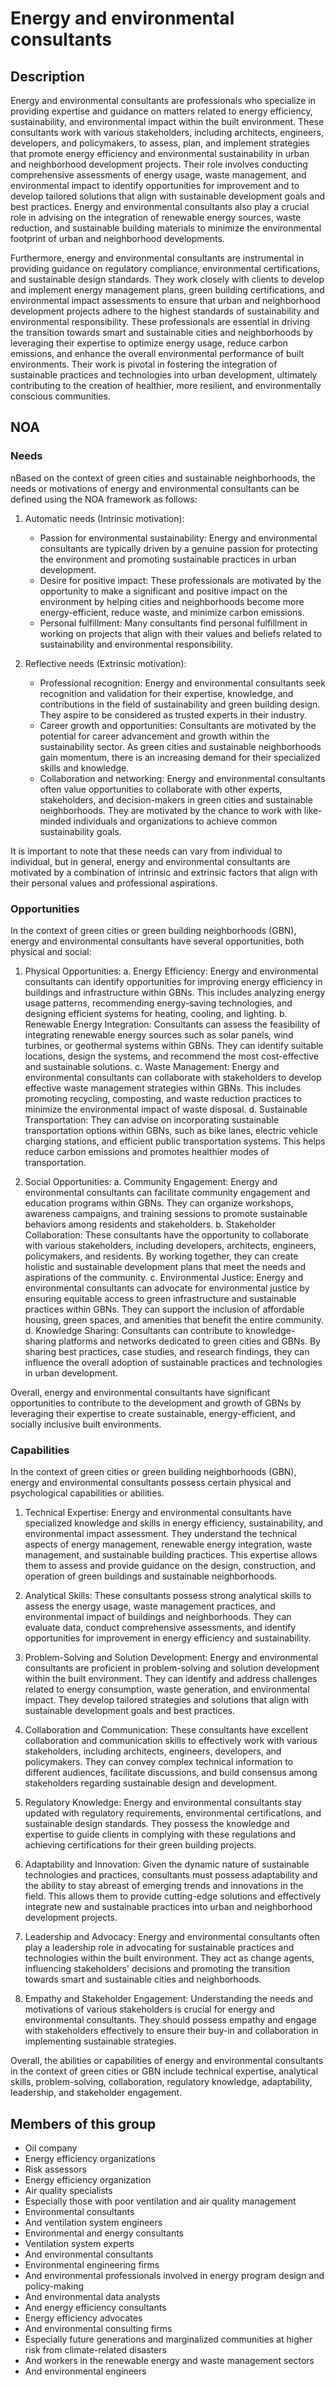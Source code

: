 # Energy and environmental consultants

## Description

Energy and environmental consultants are professionals who specialize in providing expertise and guidance on matters related to energy efficiency, sustainability, and environmental impact within the built environment. These consultants work with various stakeholders, including architects, engineers, developers, and policymakers, to assess, plan, and implement strategies that promote energy efficiency and environmental sustainability in urban and neighborhood development projects. Their role involves conducting comprehensive assessments of energy usage, waste management, and environmental impact to identify opportunities for improvement and to develop tailored solutions that align with sustainable development goals and best practices. Energy and environmental consultants also play a crucial role in advising on the integration of renewable energy sources, waste reduction, and sustainable building materials to minimize the environmental footprint of urban and neighborhood developments.

Furthermore, energy and environmental consultants are instrumental in providing guidance on regulatory compliance, environmental certifications, and sustainable design standards. They work closely with clients to develop and implement energy management plans, green building certifications, and environmental impact assessments to ensure that urban and neighborhood development projects adhere to the highest standards of sustainability and environmental responsibility. These professionals are essential in driving the transition towards smart and sustainable cities and neighborhoods by leveraging their expertise to optimize energy usage, reduce carbon emissions, and enhance the overall environmental performance of built environments. Their work is pivotal in fostering the integration of sustainable practices and technologies into urban development, ultimately contributing to the creation of healthier, more resilient, and environmentally conscious communities.

## NOA

### Needs

nBased on the context of green cities and sustainable neighborhoods, the needs or motivations of energy and environmental consultants can be defined using the NOA framework as follows:

1. Automatic needs (Intrinsic motivation):
   - Passion for environmental sustainability: Energy and environmental consultants are typically driven by a genuine passion for protecting the environment and promoting sustainable practices in urban development.
   - Desire for positive impact: These professionals are motivated by the opportunity to make a significant and positive impact on the environment by helping cities and neighborhoods become more energy-efficient, reduce waste, and minimize carbon emissions.
   - Personal fulfillment: Many consultants find personal fulfillment in working on projects that align with their values and beliefs related to sustainability and environmental responsibility.

2. Reflective needs (Extrinsic motivation):
   - Professional recognition: Energy and environmental consultants seek recognition and validation for their expertise, knowledge, and contributions in the field of sustainability and green building design. They aspire to be considered as trusted experts in their industry.
   - Career growth and opportunities: Consultants are motivated by the potential for career advancement and growth within the sustainability sector. As green cities and sustainable neighborhoods gain momentum, there is an increasing demand for their specialized skills and knowledge.
   - Collaboration and networking: Energy and environmental consultants often value opportunities to collaborate with other experts, stakeholders, and decision-makers in green cities and sustainable neighborhoods. They are motivated by the chance to work with like-minded individuals and organizations to achieve common sustainability goals.

It is important to note that these needs can vary from individual to individual, but in general, energy and environmental consultants are motivated by a combination of intrinsic and extrinsic factors that align with their personal values and professional aspirations.

### Opportunities

In the context of green cities or green building neighborhoods (GBN), energy and environmental consultants have several opportunities, both physical and social:

1. Physical Opportunities:
   a. Energy Efficiency: Energy and environmental consultants can identify opportunities for improving energy efficiency in buildings and infrastructure within GBNs. This includes analyzing energy usage patterns, recommending energy-saving technologies, and designing efficient systems for heating, cooling, and lighting.
   b. Renewable Energy Integration: Consultants can assess the feasibility of integrating renewable energy sources such as solar panels, wind turbines, or geothermal systems within GBNs. They can identify suitable locations, design the systems, and recommend the most cost-effective and sustainable solutions.
   c. Waste Management: Energy and environmental consultants can collaborate with stakeholders to develop effective waste management strategies within GBNs. This includes promoting recycling, composting, and waste reduction practices to minimize the environmental impact of waste disposal.
   d. Sustainable Transportation: They can advise on incorporating sustainable transportation options within GBNs, such as bike lanes, electric vehicle charging stations, and efficient public transportation systems. This helps reduce carbon emissions and promotes healthier modes of transportation.

2. Social Opportunities:
   a. Community Engagement: Energy and environmental consultants can facilitate community engagement and education programs within GBNs. They can organize workshops, awareness campaigns, and training sessions to promote sustainable behaviors among residents and stakeholders.
   b. Stakeholder Collaboration: These consultants have the opportunity to collaborate with various stakeholders, including developers, architects, engineers, policymakers, and residents. By working together, they can create holistic and sustainable development plans that meet the needs and aspirations of the community.
   c. Environmental Justice: Energy and environmental consultants can advocate for environmental justice by ensuring equitable access to green infrastructure and sustainable practices within GBNs. They can support the inclusion of affordable housing, green spaces, and amenities that benefit the entire community.
   d. Knowledge Sharing: Consultants can contribute to knowledge-sharing platforms and networks dedicated to green cities and GBNs. By sharing best practices, case studies, and research findings, they can influence the overall adoption of sustainable practices and technologies in urban development.

Overall, energy and environmental consultants have significant opportunities to contribute to the development and growth of GBNs by leveraging their expertise to create sustainable, energy-efficient, and socially inclusive built environments.

### Capabilities

In the context of green cities or green building neighborhoods (GBN), energy and environmental consultants possess certain physical and psychological capabilities or abilities. 

1. Technical Expertise: Energy and environmental consultants have specialized knowledge and skills in energy efficiency, sustainability, and environmental impact assessment. They understand the technical aspects of energy management, renewable energy integration, waste management, and sustainable building practices. This expertise allows them to assess and provide guidance on the design, construction, and operation of green buildings and sustainable neighborhoods.

2. Analytical Skills: These consultants possess strong analytical skills to assess the energy usage, waste management practices, and environmental impact of buildings and neighborhoods. They can evaluate data, conduct comprehensive assessments, and identify opportunities for improvement in energy efficiency and sustainability.

3. Problem-Solving and Solution Development: Energy and environmental consultants are proficient in problem-solving and solution development within the built environment. They can identify and address challenges related to energy consumption, waste generation, and environmental impact. They develop tailored strategies and solutions that align with sustainable development goals and best practices.

4. Collaboration and Communication: These consultants have excellent collaboration and communication skills to effectively work with various stakeholders, including architects, engineers, developers, and policymakers. They can convey complex technical information to different audiences, facilitate discussions, and build consensus among stakeholders regarding sustainable design and development.

5. Regulatory Knowledge: Energy and environmental consultants stay updated with regulatory requirements, environmental certifications, and sustainable design standards. They possess the knowledge and expertise to guide clients in complying with these regulations and achieving certifications for their green building projects.

6. Adaptability and Innovation: Given the dynamic nature of sustainable technologies and practices, consultants must possess adaptability and the ability to stay abreast of emerging trends and innovations in the field. This allows them to provide cutting-edge solutions and effectively integrate new and sustainable practices into urban and neighborhood development projects.

7. Leadership and Advocacy: Energy and environmental consultants often play a leadership role in advocating for sustainable practices and technologies within the built environment. They act as change agents, influencing stakeholders' decisions and promoting the transition towards smart and sustainable cities and neighborhoods.

8. Empathy and Stakeholder Engagement: Understanding the needs and motivations of various stakeholders is crucial for energy and environmental consultants. They should possess empathy and engage with stakeholders effectively to ensure their buy-in and collaboration in implementing sustainable strategies.

Overall, the abilities or capabilities of energy and environmental consultants in the context of green cities or GBN include technical expertise, analytical skills, problem-solving, collaboration, regulatory knowledge, adaptability, leadership, and stakeholder engagement.

## Members of this group

* Oil company
* Energy efficiency organizations
* Risk assessors
* Energy efficiency organization
* Air quality specialists
* Especially those with poor ventilation and air quality management
* Environmental consultants
* And ventilation system engineers
* Environmental and energy consultants
* Ventilation system experts
* And environmental consultants
* Environmental engineering firms
* And environmental professionals involved in energy program design and policy-making
* And environmental data analysts
* And energy efficiency consultants
* Energy efficiency advocates
* And environmental consulting firms
* Especially future generations and marginalized communities at higher risk from climate-related disasters
* And workers in the renewable energy and waste management sectors
* And environmental engineers
